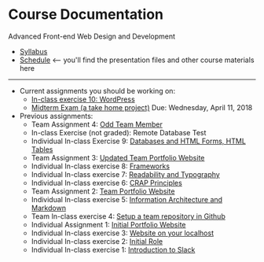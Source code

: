 # Course Documentation
Advanced Front-end Web Design and Development

- [Syllabus](syllabus.md)
- [Schedule](schedule.md) <-- you'll find the presentation files and other course materials here

<hr>

- Current assignments you should be working on:
  - [In-class exercise 10: WordPress](inclass10-wordpress/instructions.md)
  - [Midterm Exam (a take home project)](midterm-exam/instructions.md) Due: Wednesday, April 11, 2018
- Previous assignments:
  - Team Assignment 4: [Odd Team Member](assignment04-odd-team-member/instructions.md)
  - In-class Exercise (not graded): Remote Database Test
  - Individual In-class Exercise 9: [Databases and HTML Forms, HTML Tables](inclass09-databases-html-forms-tables/instructions.md)
  - Team Assignment 3: [Updated Team Portfolio Website](assignment03-updated-team-portfolio/instructions.md) 
  - Individual In-class exercise 8: [Frameworks](inclass08-frameworks/instructions.md)  
  - Individual In-class exercise 7: [Readability and Typography](inclass07-readability-typography/instructions.md) 
  - Individual In-class exercise 6: [CRAP Principles](inclass06-crap-principles/instructions.md) 
  - Team Assignment 2: [Team Portfolio Website](assignment02-team-portfolio/instructions.md) 
  - Individual In-class exercise 5: [Information Architecture and Markdown](inclass05-ia-and-markdown/instructions.md)
  - Team In-class exercise 4: [Setup a team repository in Github](inclass04-team-repository/instructions.md) 
  - Individual Assignment 1: [Initial Portfolio Website](assignment01-portfolio/instructions.md)
  - Individual In-class exercise 3: [Website on your localhost](inclass03-localhost/instructions.md)
  - Individual In-class exercise 2: [Initial Role](inclass02-initial-role/instructions.md)
  - Individual In-class exercise 1: [Introduction to Slack](inclass01-introduction-to-slack/instructions.md)


